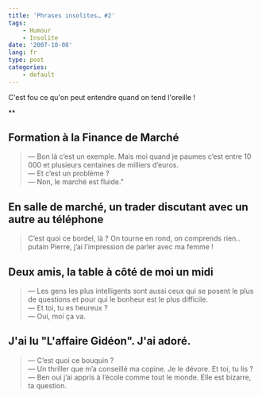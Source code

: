 ```yaml
---
title: 'Phrases insolites… #2'
tags:
    - Humour
    - Insolite
date: '2007-10-08'
lang: fr
type: post
categories:
    - default
---
```


C'est fou ce qu'on peut entendre quand on tend l'oreille&nbsp;!

**<!-- more -->

## Formation à la Finance de Marché

> — Bon là c’est un exemple. Mais moi quand je paumes c’est entre 10 000 et plusieurs centaines de milliers d’euros.  
> — Et c’est un problème&nbsp;?  
> — Non, le marché est fluide."

## En salle de marché, un trader discutant avec un autre au téléphone

> C’est quoi ce bordel, là&nbsp;? On tourne en rond, on comprends rien.. putain Pierre, j’ai l’impression de parler avec ma femme&nbsp;!

## Deux amis, la table à côté de moi un midi

> — Les gens les plus intelligents sont aussi ceux qui se posent le plus de questions et pour qui le bonheur est le plus difficile.  
> — Et toi, tu es heureux&nbsp;?  
> — Oui, moi ça va.

## J'ai lu "L'affaire Gidéon". J'ai adoré.

> — C’est quoi ce bouquin&nbsp;?  
> — Un thriller que m’a conseillé ma copine. Je le dévore. Et toi, tu lis&nbsp;?  
> — Ben oui j’ai appris à l’école comme tout le monde. Elle est bizarre, ta question.
